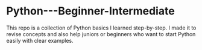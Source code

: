 # Python---Beginner-Intermediate
This repo is a collection of Python basics I learned step-by-step. I made it to revise concepts and also help juniors or beginners who want to start Python easily with clear examples.
